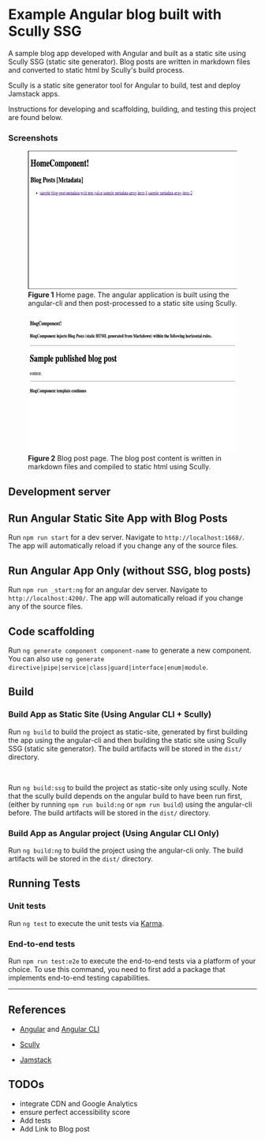# **Example Angular blog built with Scully SSG**

A sample blog app developed with Angular and built as a static site using
Scully SSG (static site generator). Blog posts are written in markdown files and
converted to static html by Scully's build process.

Scully is a static site generator tool for Angular to build, test and deploy
Jamstack apps.


Instructions for developing and scaffolding, building, and testing this project
are found below.


### **Screenshots**

<figure>
    <img alt="home page"
        src="./docs/images/home_component.png"
        height="280px"
    />
    <figcaption><strong>Figure 1</strong>
        Home page. The angular application is built using the angular-cli and then post-processed to a static site using Scully.  
    </figcaption>
</figure>

<figure>
    <img alt="sample blog post page"
        src="./docs/images/blog_component.png"
        height="280px"
    />
    <figcaption><strong>Figure 2</strong>
        Blog post page. The blog post content is written in markdown files and compiled to static html using Scully.
    </figcaption>
</figure>


## **Development server**


## **Run Angular Static Site App with Blog Posts**

Run `npm run start` for a dev server. Navigate to `http://localhost:1668/`. The app will automatically reload if you change any of the source files.


## **Run Angular App Only (without SSG, blog posts)**


Run `npm run _start:ng` for an angular dev server. Navigate to `http://localhost:4200/`. The app will automatically reload if you change any of the source files.



## **Code scaffolding**


Run `ng generate component component-name` to generate a new component. You can also use `ng generate directive|pipe|service|class|guard|interface|enum|module`.


## **Build**


### **Build App as Static Site** (Using Angular CLI + Scully)


Run `ng build` to build the project as static-site, generated by first building
the app using the angular-cli and then building the static site using Scully
SSG (static site generator). The build artifacts will be stored in the `dist/` directory.

<br>

Run `ng build:ssg` to build the project as static-site only using scully. Note
that the scully build depends on the angular build to have been run first,
(either by running `npm run build:ng` or `npm run build`) using the
angular-cli before. The build artifacts will be stored in the `dist/` directory.


### **Build App as Angular project** (Using Angular CLI Only)


Run `ng build:ng` to build the project using the angular-cli only.
The build artifacts will be stored in the `dist/` directory.

## **Running Tests**


### **Unit tests**


Run `ng test` to execute the unit tests via [Karma](https://karma-runner.github.io).


### **End-to-end tests**


Run `npm run test:e2e` to execute the end-to-end tests via a platform of your choice.
To use this command, you need to first add a package that implements end-to-end testing capabilities.


-----


## **References**


- [Angular](https://angular.io/) and [Angular CLI](https://github.com/angular/angular-cli)

- [Scully](https://scully.io/)

- [Jamstack](https://jamstack.org/)


## TODOs

- integrate CDN and Google Analytics
- ensure perfect accessibility score
- Add tests
- Add Link to Blog post

